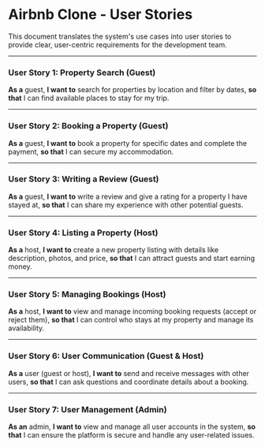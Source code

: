 # Airbnb Clone - User Stories

This document translates the system's use cases into user stories to provide clear, user-centric requirements for the development team.

---

### User Story 1: Property Search (Guest)

**As a** guest,
**I want to** search for properties by location and filter by dates,
**so that** I can find available places to stay for my trip.

---

### User Story 2: Booking a Property (Guest)

**As a** guest,
**I want to** book a property for specific dates and complete the payment,
**so that** I can secure my accommodation.

---

### User Story 3: Writing a Review (Guest)

**As a** guest,
**I want to** write a review and give a rating for a property I have stayed at,
**so that** I can share my experience with other potential guests.

---

### User Story 4: Listing a Property (Host)

**As a** host,
**I want to** create a new property listing with details like description, photos, and price,
**so that** I can attract guests and start earning money.

---

### User Story 5: Managing Bookings (Host)

**As a** host,
**I want to** view and manage incoming booking requests (accept or reject them),
**so that** I can control who stays at my property and manage its availability.

---

### User Story 6: User Communication (Guest & Host)

**As a** user (guest or host),
**I want to** send and receive messages with other users,
**so that** I can ask questions and coordinate details about a booking.

---

### User Story 7: User Management (Admin)

**As an** admin,
**I want to** view and manage all user accounts in the system,
**so that** I can ensure the platform is secure and handle any user-related issues.

